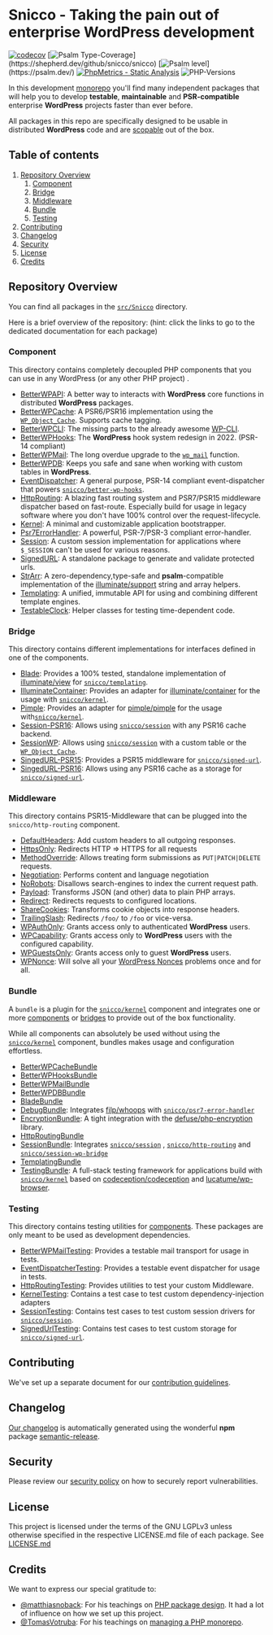 # Snicco - Taking the pain out of enterprise WordPress development

[![codecov](https://codecov.io/gh/snicco/snicco/branch/master/graph/badge.svg?token=4W8R6FZ948)](https://codecov.io/gh/snicco/snicco)
[![Psalm Type-Coverage](https://shepherd.dev/github/snicco/snicco/coverage.svg?)](https://shepherd.dev/github/snicco/snicco)
[![Psalm level](https://shepherd.dev/github/snicco/snicco/level.svg?)](https://psalm.dev/)
[![PhpMetrics - Static Analysis](https://img.shields.io/badge/PhpMetrics-Static_Analysis-2ea44f)](https://snicco.github.io/snicco/phpmetrics/)
![PHP-Versions](https://img.shields.io/badge/PHP-%5E7.4%7C%5E8.0%7C%5E8.1-blue)

In this
development [monorepo](https://tomasvotruba.com/blog/2019/10/28/all-you-always-wanted-to-know-about-monorepo-but-were-afraid-to-ask/)
you'll find many independent packages that will help you to develop **testable**, **maintainable** and **PSR-compatible** enterprise
**WordPress** projects faster than ever before.

All packages in this repo are specifically designed to be usable in distributed **WordPress** code and
are [scopable](https://github.com/humbug/php-scoper) out of the box.

## Table of contents

1. [Repository Overview](#repository-overview)
    1. [Component](#component)
    2. [Bridge](#bridge)
    3. [Middleware](#middleware)
    4. [Bundle](#bundle)
    5. [Testing](#testing)
2. [Contributing](#contributing)
3. [Changelog](#changelog)
4. [Security](#security)
5. [License](#license)
6. [Credits](#credits)

## Repository Overview

You can find all packages in the [`src/Snicco`](./src/Snicco) directory.

Here is a brief overview of the repository:
(hint: click the links to go to the dedicated documentation for each package)

### Component

This directory contains completely decoupled PHP components that you can use in any WordPress (or any other PHP project)
.

- [BetterWPAPI](https://github.com/snicco/better-wp-api): A better way to interacts with **WordPress** core functions
  in distributed **WordPress** packages.
- [BetterWPCache](https://github.com/snicco/better-wp-cache): A PSR6/PSR16 implementation using
  the [`WP_Object_Cache`](https://developer.wordpress.org/reference/classes/wp_object_cache/). Supports cache tagging.
- [BetterWPCLI](https://github.com/snicco/better-wp-cli): The missing parts to the already awesome [WP-CLI](https://wp-cli.org/).
- [BetterWPHooks](https://github.com/snicco/better-wp-hooks): The **WordPress** hook system redesign in 2022. (PSR-14
  compliant)
- [BetterWPMail](https://github.com/snicco/better-wp-mail): The long overdue upgrade to
  the [`wp_mail`](https://developer.wordpress.org/reference/functions/wp_mail/) function.
- [BetterWPDB](https://github.com/snicco/better-wpdb): Keeps you safe and sane when working with custom tables in
  **WordPress**.
- [EventDispatcher](https://github.com/snicco/event-dispatcher): A general purpose, PSR-14 compliant event-dispatcher
  that powers [`snicco/better-wp-hooks`](https://github.com/snicco/better-wp-hooks).
- [HttpRouting](https://github.com/snicco/http-routing): A blazing fast routing system and PSR7/PSR15 middleware
  dispatcher based on fast-route. Especially build for usage in legacy software where you don't have 100% control over
  the request-lifecycle.
- [Kernel](https://github.com/snicco/kernel): A minimal and customizable application bootstrapper.
- [Psr7ErrorHandler](https://github.com/snicco/psr7-error-handler): A powerful, PSR-7/PSR-3 compliant error-handler.
- [Session](https://github.com/snicco/session): A custom session implementation for applications where `$_SESSION`
  can't be used for various reasons.
- [SignedURL](https://github.com/snicco/signed-url): A standalone package to generate and validate protected urls.
- [StrArr](https://github.com/snicco/str-arr): A zero-dependency,type-safe and **psalm**-compatible implementation of
  the
  [illuminate/support](https://github.com/illuminate/support/blob/master/Str.php) string and array helpers.
- [Templating](https://github.com/snicco/templating): A unified, immutable API for using and combining different
  template engines.
- [TestableClock](https://github.com/snicco/testable-clock): Helper classes for testing time-dependent code.

### Bridge

This directory contains different implementations for interfaces defined in one of the components.

- [Blade](https://github.com/snicco/blade-bridge): Provides a 100% tested, standalone implementation
  of [illuminate/view](https://github.com/illuminate/view)
  for [`snicco/templating`](https://github.com/snicco/templating).
- [IlluminateContainer](https://github.com/snicco/illuminate-container-bridge): Provides an adapter
  for [illuminate/container](https://github.com/illuminate/container) for the usage
  with [`snicco/kernel`](https://github.com/snicco/kernel).
- [Pimple](https://github.com/snicco/pimple-bridge): Provides an adapter
  for [pimple/pimple](https://github.com/pimple/pimple) for the usage
  with[`snicco/kernel`](https://github.com/snicco/kernel).
- [Session-PSR16](https://github.com/snicco/session-psr16-bridge): Allows
  using [`snicco/session`](https://github.com/snicco/session) with any PSR16 cache backend.
- [SessionWP](https://github.com/snicco/session-wp-bridge): Allows
  using  [`snicco/session`](https://github.com/snicco/session) with a custom table or the
  [`WP_Object_Cache`](https://developer.wordpress.org/reference/classes/wp_object_cache/).
- [SingedURL-PSR15](https://github.com/snicco/signed-url-psr15-bridge): Provides a PSR15 middleware
  for [`snicco/signed-url`](https://github.com/snicco/signed-url).
- [SingedURL-PSR16](https://github.com/snicco/signed-url-psr16-bridge): Allows using any PSR16 cache as a storage
  for [`snicco/signed-url`](https://github.com/snicco/signed-url).

### Middleware

This directory contains PSR15-Middleware that can be plugged into the `snicco/http-routing` component.

- [DefaultHeaders](https://github.com/snicco/default-headers-middleware): Add custom headers to all outgoing
  responses.
- [HttpsOnly](https://github.com/snicco/https-only-middleware): Redirects HTTP => HTTPS for all requests
- [MethodOverride](https://github.com/snicco/method-override-middleware): Allows treating form submissions
  as `PUT|PATCH|DELETE` requests.
- [Negotiation](https://github.com/snicco/negotiation-middleware): Performs content and language negotiation
- [NoRobots](https://github.com/snicco/no-robots-middleware): Disallows search-engines to index the current request
  path.
- [Payload](https://github.com/snicco/payload-middleware): Transforms JSON (and other) data to plain PHP arrays.
- [Redirect](https://github.com/snicco/redirect-middleware): Redirects requests to configured locations.
- [ShareCookies](https://github.com/snicco/share-cookies-middleware): Transforms cookie objects into response headers.
- [TrailingSlash](https://github.com/snicco/trailing-slash-middleware): Redirects `/foo/` to `/foo` or vice-versa.
- [WPAuthOnly](https://github.com/snicco/wp-auth-only-middleware): Grants access only to authenticated **WordPress**
  users.
- [WPCapability](https://github.com/snicco/wp-capability-middleware): Grants access only to **WordPress** users with the
  configured capability.
- [WPGuestsOnly](https://github.com/snicco/wp-guests-only-middleware): Grants access only to guest **WordPress**
  users.
- [WPNonce](https://github.com/snicco/wp-nonce-middleware): Will solve all
  your [WordPress Nonces](https://codex.wordpress.org/WordPress_Nonces) problems once and for all.

### Bundle

A `bundle` is a plugin for the [`snicco/kernel`](https://github.com/snicco/kernel) component and integrates one or
more [components](#component)
or [bridges](#bridge) to provide out of the box functionality.

While all components can absolutely be used without using the [`snicco/kernel`](https://github.com/snicco/kernel)
component, bundles makes usage and configuration effortless.

- [BetterWPCacheBundle](https://github.com/snicco/better-wp-cache-bundle)
- [BetterWPHooksBundle](https://github.com/snicco/better-wp-hooks-bundle)
- [BetterWPMailBundle](https://github.com/snicco/better-wp-mail-bundle)
- [BetterWPDBBundle](https://github.com/snicco/better-wpdb-bundle)
- [BladeBundle](https://github.com/snicco/blade-bundle)
- [DebugBundle](https://github.com/snicco/debug-bundle): Integrates [filp/whoops](https://github.com/filp/whoops)
  with [`snicco/psr7-error-handler`](https://github.com/snicco/psr7-error-handler)
- [EncryptionBundle](https://github.com/snicco/encryption-bundle): A tight integration with
  the [defuse/php-encryption](https://github.com/defuse/php-encryption) library.
- [HttpRoutingBundle](https://github.com/snicco/http-routing-bundle)
- [SessionBundle](https://github.com/snicco/session-bundle):
  Integrates [`snicco/session`](https://github.com/snicco/session)
  , [`snicco/http-routing`](https://github.com/snicco/http-routing)
  and [`snicco/session-wp-bridge`](https://github.com/snicco/session-wp-bridge)
- [TemplatingBundle](https://github.com/snicco/templating-bundle)
- [TestingBundle](https://github.com/snicco/testing-bundle): A full-stack testing framework for applications build
  with [`snicco/kernel`](https://github.com/snicco/kernel) based
  on [codeception/codeception](https://github.com/Codeception/Codeception)
  and [lucatume/wp-browser](https://github.com/lucatume/wp-browser).

### Testing

This directory contains testing utilities for [components](#component). These packages are only meant to be used as
development dependencies.

- [BetterWPMailTesting](https://github.com/snicco/better-wp-mail-testing): Provides a testable mail transport for
  usage in tests.
- [EventDispatcherTesting](https://github.com/snicco/better-wp-mail-testing): Provides a testable event dispatcher for
  usage in tests.
- [HttpRoutingTesting](https://github.com/snicco/http-routing-testing): Provides utilities to test your custom
  Middleware.
- [KernelTesting](https://github.com/snicco/kernel-testing): Contains a test case to test custom dependency-injection
  adapters
- [SessionTesting](https://github.com/snicco/session-testing): Contains test cases to test custom session drivers
  for [`snicco/session`](https://github.com/snicco/session).
- [SignedUrlTesting](https://github.com/snicco/signed-url-testing): Contains test cases to test custom storage
  for [`snicco/signed-url`](https://github.com/snicco/signed-url).

## Contributing

We've set up a separate document for our [contribution guidelines](CONTRIBUTING.md).

## Changelog

[Our changelog](CHANGELOG.md) is automatically generated using the wonderful **npm**
package [semantic-release](https://github.com/semantic-release/semantic-release).

## Security

Please review our [security policy](SECURITY.md) on how to securely report vulnerabilities.

## License

This project is licensed under the terms of the GNU LGPLv3 unless otherwise specified in the respective LICENSE.md file
of each package. See [LICENSE.md](LICENSE.md)

## Credits

We want to express our special gratitude to:

- [@matthiasnoback](https://github.com/matthiasnoback): For his teachings
  on [PHP package design](https://matthiasnoback.nl/book/principles-of-package-design/). It had a lot of influence on
  how we set up this project.
- [@TomasVotruba](https://github.com/TomasVotruba): For his teachings
  on [managing a PHP monorepo](https://tomasvotruba.com/).

